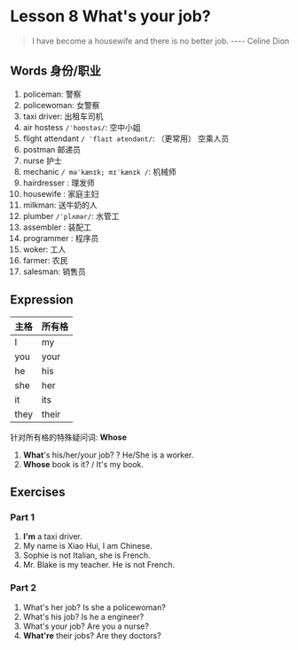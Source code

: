 # Lesson 8 What's your job?

> I have become a housewife and there is no better job. ---- Celine Dion

## Words 身份/职业

1. policeman: 警察
1. policewoman: 女警察
1. taxi driver: 出租车司机
1. air hostess `/ˈhoʊstəs/`: 空中小姐
1. flight attendant `/ ˈflaɪt ətendənt/`: （更常用） 空乘人员
1. postman 邮递员
1. nurse 护士
1. mechanic `/ məˈkænɪk; mɪˈkænɪk /`: 机械师
1. hairdresser : 理发师
1. housewife : 家庭主妇
1. milkman: 送牛奶的人
1. plumber `/ˈplʌmər/`: 水管工
1. assembler : 装配工
1. programmer : 程序员
1. woker: 工人
1. farmer: 农民
1. salesman: 销售员


## Expression

| 主格 | 所有格 |
| -   | - |
| I | my |
| you | your |
| he | his |
| she | her |
| it | its |
| they | their |

针对所有格的特殊疑问词: **Whose**


1. **What**'s his/her/your job? ? He/She is a worker.
2. **Whose** book is it? / It's my book.


## Exercises

### Part 1

1. **I'm** a taxi driver.
2. My name is Xiao Hui, I am Chinese.
3. Sophie is not Italian, she is French.
4. Mr. Blake is my teacher. He is not French.

### Part 2

1. What's her job? Is she a policewoman?
2. What's his job? Is he a engineer?
3. What's your job? Are you a nurse?
4. **What're** their jobs? Are they doctors?

